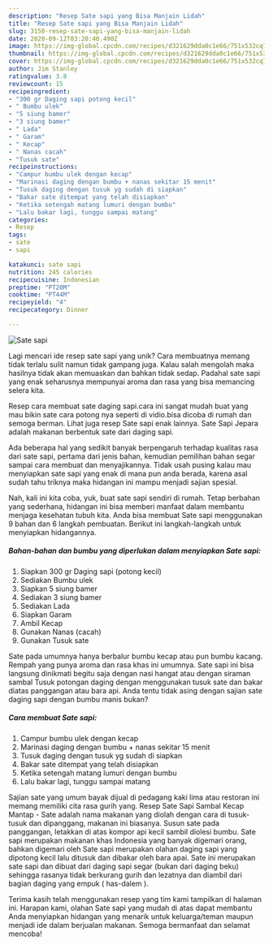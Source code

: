 ```yaml
---
description: "Resep Sate sapi yang Bisa Manjain Lidah"
title: "Resep Sate sapi yang Bisa Manjain Lidah"
slug: 3150-resep-sate-sapi-yang-bisa-manjain-lidah
date: 2020-09-12T03:20:40.490Z
image: https://img-global.cpcdn.com/recipes/d321629dda0c1e66/751x532cq70/sate-sapi-foto-resep-utama.jpg
thumbnail: https://img-global.cpcdn.com/recipes/d321629dda0c1e66/751x532cq70/sate-sapi-foto-resep-utama.jpg
cover: https://img-global.cpcdn.com/recipes/d321629dda0c1e66/751x532cq70/sate-sapi-foto-resep-utama.jpg
author: Jim Stanley
ratingvalue: 3.8
reviewcount: 15
recipeingredient:
- "300 gr Daging sapi potong kecil"
- " Bumbu ulek"
- "5 siung bamer"
- "3 siung bamer"
- " Lada"
- " Garam"
- " Kecap"
- " Nanas cacah"
- "Tusuk sate"
recipeinstructions:
- "Campur bumbu ulek dengan kecap"
- "Marinasi daging dengan bumbu + nanas sekitar 15 menit"
- "Tusuk daging dengan tusuk yg sudah di siapkan"
- "Bakar sate ditempat yang telah disiapkan"
- "Ketika setengah matang lumuri dengan bumbu"
- "Lalu bakar lagi, tunggu sampai matang"
categories:
- Resep
tags:
- sate
- sapi

katakunci: sate sapi 
nutrition: 245 calories
recipecuisine: Indonesian
preptime: "PT20M"
cooktime: "PT44M"
recipeyield: "4"
recipecategory: Dinner

---
```



![Sate sapi](https://img-global.cpcdn.com/recipes/d321629dda0c1e66/751x532cq70/sate-sapi-foto-resep-utama.jpg)

Lagi mencari ide resep sate sapi yang unik? Cara membuatnya memang tidak terlalu sulit namun tidak gampang juga. Kalau salah mengolah maka hasilnya tidak akan memuaskan dan bahkan tidak sedap. Padahal sate sapi yang enak seharusnya mempunyai aroma dan rasa yang bisa memancing selera kita.

Resep cara membuat sate daging sapi.cara ini sangat mudah buat yang mau bikin sate cara potong nya seperti di vidio.bisa dicoba di rumah dan semoga berman. Lihat juga resep Sate sapi enak lainnya. Sate Sapi Jepara adalah makanan berbentuk sate dari daging sapi.

Ada beberapa hal yang sedikit banyak berpengaruh terhadap kualitas rasa dari sate sapi, pertama dari jenis bahan, kemudian pemilihan bahan segar sampai cara membuat dan menyajikannya. Tidak usah pusing kalau mau menyiapkan sate sapi yang enak di mana pun anda berada, karena asal sudah tahu triknya maka hidangan ini mampu menjadi sajian spesial.


Nah, kali ini kita coba, yuk, buat sate sapi sendiri di rumah. Tetap berbahan yang sederhana, hidangan ini bisa memberi manfaat dalam membantu menjaga kesehatan tubuh kita. Anda bisa membuat Sate sapi menggunakan 9 bahan dan 6 langkah pembuatan. Berikut ini langkah-langkah untuk menyiapkan hidangannya.

<!--inarticleads1-->

##### Bahan-bahan dan bumbu yang diperlukan dalam menyiapkan Sate sapi:

1. Siapkan 300 gr Daging sapi (potong kecil)
1. Sediakan  Bumbu ulek
1. Siapkan 5 siung bamer
1. Sediakan 3 siung bamer
1. Sediakan  Lada
1. Siapkan  Garam
1. Ambil  Kecap
1. Gunakan  Nanas (cacah)
1. Gunakan Tusuk sate


Sate pada umumnya hanya berbalur bumbu kecap atau pun bumbu kacang. Rempah yang punya aroma dan rasa khas ini umumnya. Sate sapi ini bisa langsung dinikmati begitu saja dengan nasi hangat atau dengan siraman sambal Tusuk potongan daging dengan menggunakan tusuk sate dan bakar diatas panggangan atau bara api. Anda tentu tidak asing dengan sajian sate daging sapi dengan bumbu manis bukan? 

<!--inarticleads2-->

##### Cara membuat Sate sapi:

1. Campur bumbu ulek dengan kecap
1. Marinasi daging dengan bumbu + nanas sekitar 15 menit
1. Tusuk daging dengan tusuk yg sudah di siapkan
1. Bakar sate ditempat yang telah disiapkan
1. Ketika setengah matang lumuri dengan bumbu
1. Lalu bakar lagi, tunggu sampai matang


Sajian sate yang umum bayak dijual di pedagang kaki lima atau restoran ini memang memiliki cita rasa gurih yang. Resep Sate Sapi Sambal Kecap Mantap - Sate adalah nama makanan yang diolah dengan cara di tusuk-tusuk dan dipanggang, makanan ini biasanya. Susun sate pada panggangan, letakkan di atas kompor api kecil sambil diolesi bumbu. Sate sapi merupakan makanan khas Indonesia yang banyak digemari orang, bahkan digemari oleh Sate sapi merupakan olahan daging sapi yang dipotong kecil lalu ditusuk dan dibakar oleh bara apai. Sate ini merupakan sate sapi dan dibuat dari daging sapi segar (bukan dari daging beku) sehingga rasanya tidak berkurang gurih dan lezatnya dan diambil dari bagian daging yang empuk ( has-dalem ). 

Terima kasih telah menggunakan resep yang tim kami tampilkan di halaman ini. Harapan kami, olahan Sate sapi yang mudah di atas dapat membantu Anda menyiapkan hidangan yang menarik untuk keluarga/teman maupun menjadi ide dalam berjualan makanan. Semoga bermanfaat dan selamat mencoba!
